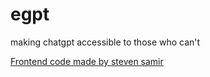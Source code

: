 # egpt
making chatgpt accessible to those who can't

[Frontend code made by steven samir](https://github.com/stevensamir20/eGPT)